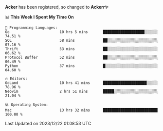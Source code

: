 **Acker** has been registered, so changed to **Ackerr✨**

<!--START_SECTION:waka-->
📊 **This Week I Spent My Time On** 

```text
💬 Programming Languages: 
Go                       10 hrs 5 mins       ███████████████████░░░░░░   74.51 % 
SQL                      58 mins             ██░░░░░░░░░░░░░░░░░░░░░░░   07.16 % 
Thrift                   53 mins             ██░░░░░░░░░░░░░░░░░░░░░░░   06.62 % 
Protocol Buffer          52 mins             ██░░░░░░░░░░░░░░░░░░░░░░░   06.49 % 
Python                   37 mins             █░░░░░░░░░░░░░░░░░░░░░░░░   04.60 % 

🔥 Editors: 
GoLand                   10 hrs 41 mins      ████████████████████░░░░░   78.96 % 
Neovim                   2 hrs 51 mins       █████░░░░░░░░░░░░░░░░░░░░   21.04 % 

💻 Operating System: 
Mac                      13 hrs 32 mins      █████████████████████████   100.00 % 
```


 Last Updated on 2023/12/22 01:08:53 UTC
<!--END_SECTION:waka-->
